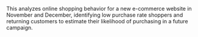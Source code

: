 This analyzes online shopping behavior for a new e-commerce website in November and December, identifying low purchase rate shoppers and returning customers to estimate their likelihood of purchasing in a future campaign.
